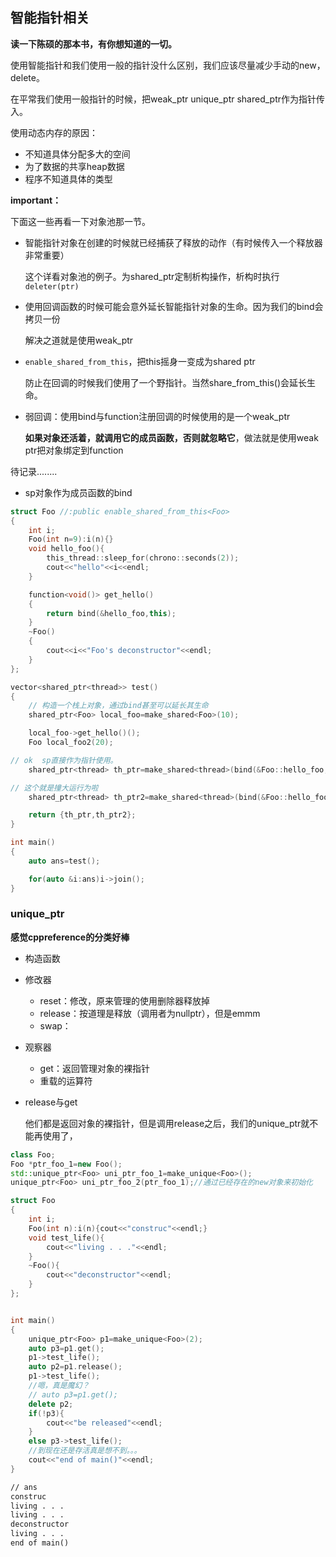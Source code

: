 ## 智能指针相关

**读一下陈硕的那本书，有你想知道的一切。**       

使用智能指针和我们使用一般的指针没什么区别，我们应该尽量减少手动的new，delete。



在平常我们使用一般指针的时候，把weak_ptr unique_ptr  shared_ptr作为指针传入。



使用动态内存的原因：       

* 不知道具体分配多大的空间
* 为了数据的共享heap数据
* 程序不知道具体的类型



**important：**            

下面这一些再看一下对象池那一节。

* 智能指针对象在创建的时候就已经捕获了释放的动作（有时候传入一个释放器非常重要）

  这个详看对象池的例子。为shared_ptr定制析构操作，析构时执行`deleter(ptr)`

* 使用回调函数的时候可能会意外延长智能指针对象的生命。因为我们的bind会拷贝一份

  解决之道就是使用weak_ptr

* `enable_shared_from_this`，把this摇身一变成为shared ptr

  防止在回调的时候我们使用了一个野指针。当然share_from_this()会延长生命。

* 弱回调：使用bind与function注册回调的时候使用的是一个weak_ptr

  **如果对象还活着，就调用它的成员函数，否则就忽略它**，做法就是使用weak ptr把对象绑定到function



待记录........



* sp对象作为成员函数的bind

```C++
struct Foo //:public enable_shared_from_this<Foo>
{
    int i;
    Foo(int n=9):i(n){}
    void hello_foo(){
        this_thread::sleep_for(chrono::seconds(2));
        cout<<"hello"<<i<<endl;
    }

    function<void()> get_hello()
    {
        return bind(&hello_foo,this);
    }
    ~Foo()
    {
        cout<<i<<"Foo's deconstructor"<<endl;
    }
};

vector<shared_ptr<thread>> test()
{
    // 构造一个栈上对象，通过bind甚至可以延长其生命
    shared_ptr<Foo> local_foo=make_shared<Foo>(10);

    local_foo->get_hello()();
    Foo local_foo2(20);

// ok  sp直接作为指针使用。
    shared_ptr<thread> th_ptr=make_shared<thread>(bind(&Foo::hello_foo,local_foo));

// 这个就是撞大运行为啦
    shared_ptr<thread> th_ptr2=make_shared<thread>(bind(&Foo::hello_foo,&local_foo2));

    return {th_ptr,th_ptr2};
}

int main()
{
    auto ans=test();

    for(auto &i:ans)i->join();
}
```





### unique_ptr

**感觉cppreference的分类好棒**        

* 构造函数
* 修改器
  * reset：修改，原来管理的使用删除器释放掉
  * release：按道理是释放（调用者为nullptr），但是emmm
  * swap：
* 观察器
  * get：返回管理对象的裸指针
  * 重载的运算符







* release与get

  他们都是返回对象的裸指针，但是调用release之后，我们的unique_ptr就不能再使用了，

```C++
class Foo;
Foo *ptr_foo_1=new Foo();
std::unique_ptr<Foo> uni_ptr_foo_1=make_unique<Foo>();
unique_ptr<Foo> uni_ptr_foo_2(ptr_foo_1);//通过已经存在的new对象来初始化

```

```C++
struct Foo
{
    int i;
    Foo(int n):i(n){cout<<"construc"<<endl;}
    void test_life(){
        cout<<"living . . ."<<endl;
    }
    ~Foo(){
        cout<<"deconstructor"<<endl;
    }
};


int main()
{
    unique_ptr<Foo> p1=make_unique<Foo>(2);
    auto p3=p1.get();
    p1->test_life();
    auto p2=p1.release();
    p1->test_life();
    //嗯，真是魔幻？
    // auto p3=p1.get();
    delete p2;
    if(!p3){
        cout<<"be released"<<endl;
    }
    else p3->test_life();
    //到现在还是存活真是想不到。。。
    cout<<"end of main()"<<endl;
}
```

```tex
// ans
construc
living . . .
living . . .
deconstructor
living . . .
end of main()
```

